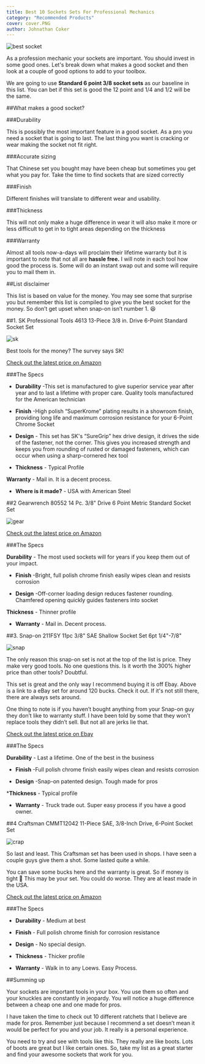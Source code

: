 ```yaml
---
title: Best 10 Sockets Sets For Professional Mechanics
category: "Recommended Products"
cover: cover.PNG
author: Johnathan Coker
---
```


![best socket](./cover.PNG)



As a profession mechanic your sockets are important. You should invest in some good ones. Let's break down what makes a good socket and then look at a couple of good options to add to your toolbox. 

We are going to use **Standard 6 point 3/8 socket sets** as our baseline in this list. You can bet if this set is good the 12 point and 1/4 and 1/2 will be the same.


##What makes a good socket?
 
###Durability 

This is possibly the most important feature in a good socket. As a pro you need a socket that is going to last. The last thing you want is cracking or wear making the socket not fit right.

###Accurate sizing

That Chinese set you bought may have been cheap but sometimes you get what you pay for. Take the time to find sockets that are sized correctly 

###Finish 

Different finishes will translate to different wear and usability. 

###Thickness

This will not only make a huge difference in wear it will also make it more or less difficult to get in to tight areas depending on the thickness

###Warranty 

Almost all tools now-a-days will proclaim their lifetime warranty but it is important to note that not all are **hassle free.** I will note in each tool how good the process is. Some will do an instant swap out and some will require you to mail them in.


##List disclaimer 

This list is based on value for the money. You may see some that surprise you but remember this list is compiled to give you the best socket for the money. So don’t get upset when snap-on isn’t number 1. 😆


##1. SK Professional Tools 4613 13-Piece 3/8 in. Drive 6-Point Standard Socket Set

![sk](./sock.png)

Best tools for the money? The survey says SK! 

[Check out the latest price on Amazon](https://amzn.to/2PquXxP)

###The Specs

* **Durability** -This set is manufactured to give superior service year after year and to last a lifetime with proper care. Quality tools manufactured for the American technician

* **Finish** -High polish “SuperKrome” plating results in a showroom finish, providing long life and maximum corrosion resistance for your 6-Point Chrome Socket

* **Design** - This set has SK's “SureGrip” hex drive design, it drives the side of the fastener, not the corner. This gives you increased strength and keeps you from rounding of rusted or damaged fasteners, which can occur when using a sharp-cornered hex tool
 
* **Thickness** - Typical Profile

**Warranty** - Mail in. It is a decent process.

* **Where is it made?** - USA with American Steel

##2 Gearwrench 80552 14 Pc. 3/8" Drive 6 Point Metric Standard Socket Set

![gear](./gwsoc.png)


[Check out the latest price on Amazon](https://amzn.to/38FAk3K)


###The Specs

**Durability** - The most used sockets will for years if you keep them out of your impact. 

* **Finish** -Bright, full polish chrome finish easily wipes clean and resists corrosion


* **Design** -Off-corner loading design reduces fastener rounding. Chamfered opening quickly guides fasteners into socket

**Thickness** - Thinner profile

* **Warranty** - Mail in. Decent process. 


##3. Snap-on 211FSY 11pc 3/8" SAE Shallow Socket Set 6pt 1/4"-7/8"

![snap](./snapp.png)

The only reason this snap-on set is not at the top of the list is price. They make very good tools. No one questions this. Is it worth the 300% higher price than other tools? Doubtful. 

This set is great and the only way I recommend buying it is off Ebay. Above is a link to a eBay set for around 120 bucks. Check it out. If it's not still there, there are always sets around. 

One thing to note is if you haven’t bought anything from your Snap-on guy they don’t like to warranty stuff. I have been told by some that they won’t replace tools they didn’t sell. But not all are jerks lie that. 

[Check out the latest price on Ebay](http://rover.ebay.com/rover/1/711-53200-19255-0/1?ff3=4&pub=5575572689&toolid=10001&campid=5338659351&customid=&mpre=https%3A%2F%2Fwww.ebay.com%2Fitm%2FSNAP-ON-211FSY-11pc-3-8-Dr-SAE-Shallow-Socket-Set-6pt-1-4-7-8-SEE-AD-INFO%2F254517791989%3Fepid%3D1411826649%26hash%3Ditem3b42714cf5%3Ag%3AD8gAAOSwbjpeTbMM)

###The Specs

 **Durability** - Last a lifetime. One of the best in the business

* **Finish** -Full polish chrome finish easily wipes clean and resists corrosion

* **Design** -Snap-on patented design. Tough made for pros

***Thickness** - Typical profile

* **Warranty** - Truck trade out. Super easy process if you have a good owner. 




##4 Craftsman CMMT12042 11-Piece SAE, 3/8-Inch Drive, 6-Point Socket Set

![crap](./crapman.png)

So last and least. This Craftsman set has been used in shops. I have seen a couple guys give them a shot. Some lasted quite a while. 

You can save some bucks here and the warranty is great. So if money is tight 💸 This may be your set. You could do worse. They are at least made in the USA. 

[Check out the latest price on Amazon](https://amzn.to/2OZYrCI)



###The Specs

* **Durability** - Medium at best
* **Finish** - Full polish chrome finish for corrosion resistance

* **Design** - No special design. 

* **Thickness** - Thicker profile

* **Warranty** - Walk in to any Loews. Easy Process.  






##Summing up

Your sockets are important tools in your box. You use them so often and your knuckles are constantly in jeopardy. You will notice a huge difference between a cheap one and one made for pros.

I have taken the time to check out 10 different ratchets that I believe are made for pros. Remember just because I recommend a set doesn’t mean it would be perfect for you and your job. It really is a personal experience. 

You need to try and see with tools like this. They really are like boots. Lots of boots are great but I like certain ones. So, take my list as a great starter and find your awesome sockets that work for you. 
